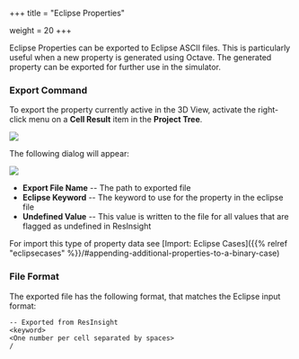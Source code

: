 +++
title = "Eclipse Properties"

weight = 20
+++

Eclipse Properties can be exported to Eclipse ASCII files. 
This is particularly useful when a new property is generated using Octave. 
The generated property can be exported for further use in the simulator.

### Export Command

To export the property currently active in the 3D View, activate the right-click menu on a **Cell Result** item in the **Project Tree**. 

![](/images/export/ExportProperty.png) 

The following dialog will appear:

![](/images/export/ExportPropertyDialog.png) 

- **Export File Name** -- The path to exported file
- **Eclipse Keyword** -- The keyword to use for the property in the eclipse file
- **Undefined Value** -- This value is written to the file for all values that are flagged as undefined in ResInsight

For import this type of property data see [Import: Eclipse Cases]({{% relref "eclipsecases" %}}/#appending-additional-properties-to-a-binary-case)


### File Format

The exported file has the following format, that matches the Eclipse input format:

    -- Exported from ResInsight
    <keyword>
    <One number per cell separated by spaces>
    /

